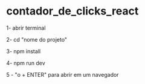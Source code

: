 # contador_de_clicks_react

1- abrir terminal

2- cd "nome do projeto"

3- npm install

4- npm run dev

5 - "o + ENTER" para abrir em um navegador
